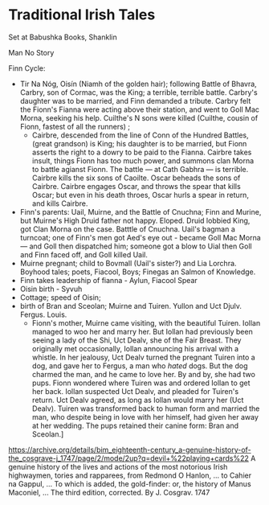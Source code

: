 # Traditional Irish Tales

Set at Babushka Books, Shanklin

Man No Story

Finn Cycle:

- Tir Na Nóg, Oisín (Niamh of the golden hair); following Battle of Bhavra, Carbry, son of Cormac, was the King; a terrible, terrible battle. Carbry's daughter was to be married, and Finn demanded a tribute. Carbry felt the Fionn's Fianna were acting above their station, and went to Goll Mac Morna, seeking his help. Cuilthe's N sons were killed (Cuilthe, cousin of Fionn, fastest of all the runners) ;
  - Cairbre, descended from the line of Conn of the Hundred Battles,  (great grandson) is King; his daughter is to be married, but Fionn asserts the right to a dowry to be paid to the Fianna. Cairbre takes insult, things Fionn has too much power, and summons clan Morna to battle agianst Fionn. The battle — at Cath Gabhra — is terrible. Cairbre kills the six sons of Caoilte. Oscar beheads the sons of Cairbre. Cairbre engages Oscar, and throws the spear that kills Oscar; but even in his death throes, Oscar hurls a spear in return, and kills Cairbre.
- Finn's parents: Uail, Muirne, and the Battle of Cnuchna; Finn and Murine, but Muirne's High Druid father not happy. Eloped. Druid lobbied King, got Clan Morna on the case. Batttle of Cnuchna. Uail's bagman a turncoat; one of Finn's men got Aed's eye out - became Goll Mac Morna — and Goll then dispatched him; someone got a blow to Uial then Goll and Finn faced off, and Goll killed Uail.
- Muirne pregnant; child to Bovmall (Uail's sister?) and Lia Lorchra. Boyhood tales; poets, Fiacool, Boys; Finegas an Salmon of Knowledge.
- Finn takes leadership of fianna - Aylun, Fiacool Spear
- Oisin birth - Syvuh
- Cottage; speed of Oisin;
- birth of Bran and Sceolan; Muirne and Tuiren. Yullon and Uct Djulv. Fergus. Louis.
  -  Fionn's mother, Muirne came visiting, with the beautiful Tuiren. Iollan managed to woo her and marry her. But Iollan had previously been seeing a lady of the Shi, Uct Dealv, she of the Fair Breast. They originally met occasionally, Iollan announcing his arrival with a whistle. In her jealousy, Uct Dealv turned the pregnant Tuiren into a dog, and gave her to Fergus, a man who *hated* dogs. But the dog charmed the man, and he came to love her. By and by, she had two pups. Fionn wondered where Tuiren was and ordered Iollan to get her back. Iollan suspected Uct Dealv, and pleaded for Tuiren's return. Uct Dealv agreed, as long as Iollan would marry her (Uct Dealv). Tuiren was transformed back to human form and married the man, who despite being in love with her himself, had given her away at her wedding. The pups retained their canine form: Bran and Sceolan.]


https://archive.org/details/bim_eighteenth-century_a-genuine-history-of-the_cosgrave-j_1747/page/2/mode/2up?q=devil+%22playing+cards%22
A genuine history of the lives and actions of the most notorious Irish highwaymen, tories and rapparees, from Redmond O Hanlon, ... to Cahier na Gappul, ... To which is added, the gold-finder: or, the history of Manus Maconiel, ... The third edition, corrected. By J. Cosgrav.  1747
